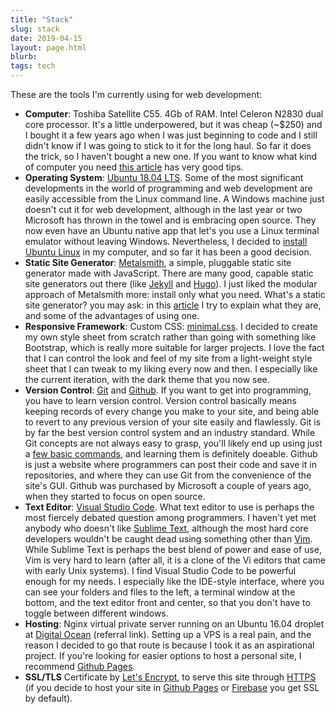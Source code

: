 ```yaml
---
title: "Stack"
slug: stack
date: 2019-04-15
layout: page.html
blurb: 
tags: tech
---
```


These are the tools I'm currently using for web development:

- **Computer**: Toshiba Satellite C55. 4Gb of RAM. Intel Celeron N2830 dual core processor.  It's a little underpowered, but it was cheap (~$250) and I bought it a few years ago when I was just beginning to code and I still didn't know if I was going to stick to it for the long haul. So far it does the trick, so I haven't bought a new one. If you want to know what kind of computer you need [this article](https://www.zdnet.com/article/which-computer-should-i-buy-how-to-find-the-ipad-chromebook-mac-or-windows-pc-thats-right-for-you/) has very good tips.
- **Operating System**: [Ubuntu 18.04 LTS](https://www.ubuntu.com/download/desktop). Some of the most significant developments in the world of programming and web development are easily accessible from the Linux command line. A Windows machine just doesn't cut it for web development, although in the last year or two Microsoft has  thrown in the towel and is embracing open source. They now even have an Ubuntu native app that let's you use a Linux terminal emulator without leaving Windows. Nevertheless, I decided to [install Ubuntu Linux](/ubuntu) in my computer, and so far it has been a good decision.
- **Static Site Generator**: [Metalsmith](https://metalsmith.io), a simple, pluggable static site generator made with JavaScript. There are many good, capable static site generators out there (like [Jekyll](https://jekyllrb.com/) and [Hugo](https://gohugo.io)). I just liked the modular approach of Metalsmith more: install only what you need. What's a static site generator? you may ask: in this [article](/site/) I try to explain what they are, and some of the advantages of using one.
- **Responsive Framework**: Custom CSS: [minimal.css](/css/minimal.css). I decided to create my own style sheet from scratch rather than going with something like Bootstrap, which is really more suitable for larger projects. I love the fact that I can control the look and feel of my site from a light-weight style sheet that I can tweak to my liking every now and then. I especially like the current iteration, with the dark theme that you now see.
- **Version Control**: [Git](https://git-scm.com/) and [Github](https://github.com/mariobox). If you want to get into programming, you have to learn version control. Version control basically means keeping records of every change you make to your site, and being able to revert to any previous version of your site easily and flawlessly. Git is by far the best version control system and an industry standard. While Git concepts are not always easy to grasp, you'll likely end up using just a [few basic commands](/gcs/), and learning them is definitely doeable. Github is just a website where programmers can post their code and save it in repositories, and where they can use Git from the convenience of the site's GUI. Github was purchased by Microsoft a couple of years ago, when they started to focus on open source. 
- **Text Editor**: [Visual Studio Code](https://code.visualstudio.com/). What text editor to use is perhaps the most fiercely debated question among programmers. I haven't yet met anybody who doesn't like [Sublime Text](https://sublimetext.com), although the most hard core developers wouldn't be caught dead using something other than [Vim](https://vim.org). While Sublime Text is perhaps the best blend of power and ease of use, Vim is very hard to learn (after all, it is a clone of the Vi editors that came with early Unix systems). I find Visual Studio Code to be powerful enough for my needs. I especially like the IDE-style interface, where you can see your folders and files to the left, a terminal window at the bottom, and the text editor front and center, so that you don't have to toggle between different windows.
- **Hosting**: Nginx virtual private server running on an Ubuntu 16.04 droplet at [Digital Ocean](https://m.do.co/c/b96aa4f9fdfd) (referral link). Setting up a VPS is a real pain, and the reason I decided to go that route is because I took it as an aspirational project. If you're looking for easier options to host a personal site, I recommend [Github Pages](https://pages.github.com/).
- **SSL/TLS** Certificate by [Let's Encrypt](https://letsencrypt.org), to serve this site through [HTTPS](../https/) (if you decide to host your site in [Github Pages](https://pages.github.com) or [Firebase](https://firebase.google.com) you get SSL by default).


